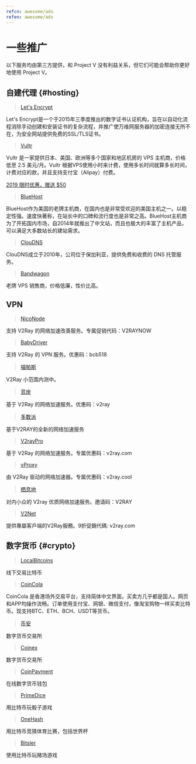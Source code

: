 ```yaml
---
refcn: awesome/ads
refen: awesome/ads
---
```


# 一些推广

以下服务均由第三方提供，和 Project V 没有利益关系，但它们可能会帮助你更好地使用 Project V。

## 自建代理 {#hosting}

> [Let's Encrypt](https://letsencrypt.org/)

Let's Encrypt是一个于2015年三季度推出的数字证书认证机构，旨在以自动化流程消除手动创建和安装证书的复杂流程，并推广使万维网服务器的加密连接无所不在，为安全网站提供免费的SSL/TLS证书。

> [Vultr](https://www.vultr.com/?ref=7269307)

Vultr 是一家提供日本、美国、欧洲等多个国家和地区机房的 VPS 主机商，价格低至 2.5 美元/月。Vultr 根据VPS使用小时来计费，使用多长时间就算多长时间，计费对应的款，并且支持支付宝（Alipay）付费。

[2019 限时优惠，赠送 $50](https://www.vultr.com/?ref=7783021-4F)

> [BlueHost](https://www.bluehost.com/track/v2ray/)

BlueHost作为美国的老牌主机商，在国内也是非常受欢迎的美国主机之一。以稳定性强。速度快著称，在站长中的口碑和流行度也是非常之高。BlueHost主机商为了开拓国内市场，自2014年就推出了中文站，而且也极大的丰富了主机产品，可以满足大多数站长的建站需求。

> [ClouDNS](https://www.cloudns.net/aff/id/244749/)

ClouDNS成立于2010年，公司位于保加利亚，提供免费和收费的 DNS 托管服务。

> [Bandwagon](https://bandwagonhost.com/aff.php?aff=44317)

老牌 VPS 销售商，价格低廉，性价比高。

## VPN

> [NicoNode](https://niconode.co/)

支持 V2Ray 的网络加速改善服务。专属促销代码：V2RAYNOW

> [BabyDriver](http://babydriver.me/)

支持 V2Ray 的 VPN 服务。优惠码：bcb518

> [喵帕斯](https://xn--i2ru8q2qg.com/)

V2Ray 小范围内测中。

> [蓝岸](https://xn--sjt174g.com/)

基于 V2Ray 的网络加速服务。优惠码：v2ray

> [多数派](https://dspi.io/aff.php?aff=7)

基于V2RAY的全新的网络加速服务

> [V2rayPro](https://myv2.us/)

基于 V2Ray 的网络加速服务。专属优惠码：v2ray.com

> [vProxy](http://niuban.fun/)

由 V2Ray 驱动的网络加速器。专属优惠码：v2ray.cool

> [栖息地](http://7dea9f6.vmess.fun/)

对内小众的 V2ray 优质网络加速服务。邀请码：V2RAY

> [V2Net](http://v2net.org/)

提供專屬客戶端的V2Ray服務。9折促銷代碼: v2ray.com

## 数字货币 {#crypto}

> [LocalBitcoins](https://localbitcoins.com/?ch=khtm)

线下交易比特币

> [CoinCola](https://www.coincola.com/mobile/signup?ref=QAcvfy2g)

CoinCola 是香港场外交易平台，支持简体中文界面，买卖方几乎都是国人。网页和APP均操作流畅。订单使用支付宝、网银、微信支付，像淘宝购物一样买卖比特币。现支持BTC、ETH、BCH、USDT等货币。

> [币安](https://www.binance.com/?ref=35382451)

数字货币交易所

> [Coinex](https://www.coinex.com/account/signup?refer_code=r3fmp)

数字货币交易所

> [CoinPayment](https://www.coinpayments.net/index.php?ref=abc5f542afed6b37b4b3d7fb83242d18)

在线数字货币钱包

> [PrimeDice](https://primedice.com/?c=default)

用比特币玩骰子游戏

> [OneHash](https://www.onehash.com/?ap=56d52158f7e04b169ec54d)

用比特币竞猜体育比赛，包括世界杯

> [Bitsler](https://www.bitsler.com/?ref=VictoriaR)

使用比特币玩赌场游戏
